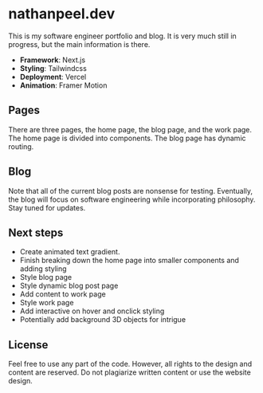 
# nathanpeel.dev

This is my software engineer portfolio and blog. It is very much still in progress, but the main information is there. 
- **Framework**: Next.js
- **Styling**: Tailwindcss
- **Deployment**: Vercel
- **Animation**: Framer Motion

## Pages

There are three pages, the home page, the blog page, and the work page. The home page is divided into components. The blog page has dynamic routing. 

## Blog

Note that all of the current blog posts are nonsense for testing. Eventually, the blog will focus on software engineering while incorporating philosophy. Stay tuned for updates.

## Next steps

- Create animated text gradient.
- Finish breaking down the home page into smaller components and adding styling
- Style blog page
- Style dynamic blog post page
- Add content to work page
- Style work page
- Add interactive on hover and onclick styling
- Potentially add background 3D objects for intrigue

## License

Feel free to use any part of the code. However, all rights to the design and content are reserved. Do not plagiarize written content or use the website design.
